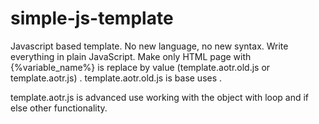 # simple-js-template


Javascript based template. No new language, no new syntax. Write everything in plain JavaScript.
Make only HTML page with {%variable_name%} is replace by value (template.aotr.old.js or template.aotr.js) .
 template.aotr.old.js is base uses .

template.aotr.js is advanced use working with the object with loop and if else other functionality.
